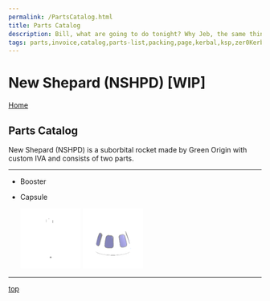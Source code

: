 ```yaml
---
permalink: /PartsCatalog.html
title: Parts Catalog
description: Bill, what are going to do tonight? Why Jeb, the same thing we do every night, Take over the world!
tags: parts,invoice,catalog,parts-list,packing,page,kerbal,ksp,zer0Kerbal,zedK
---
```


<!-- PartsCatalog.md v1.1.4.1
New Shepard (NSHPD)
created: 01 Feb 2022
updated: 01 Oct 2022 -->

<script src="https://kit.fontawesome.com/0ea5493613.js" crossorigin="anonymous"></script>
<i class="fa-solid fa-explosion fa-beat-fade fa-3x" style="--fa-beat-fade-opacity: 0.1; --fa-beat-fade-scale: 1.25;color: #FF7E03" ></i>

# New Shepard (NSHPD) [WIP]

[Home](./index.md)

## Parts Catalog

New Shepard (NSHPD) is a suborbital rocket made by Green Origin with custom IVA and consists of two parts.

---

* Booster
* Capsule

  <img src="https://raw.githubusercontent.com/zer0Kerbal/NewShepard/master/docs/thumbs/nshpd-booster_icon.png" alt="Booster" width="25%" height="25%" /> <img src="https://raw.githubusercontent.com/zer0Kerbal/NewShepard/master/docs/thumbs/nshpd-capsule_icon.png" alt="Capsule" width="25%" height="25%" />

---

[top](#parts-catalog)

<!-- this file CC BY-ND 4.0 by zer0Kerbal -->